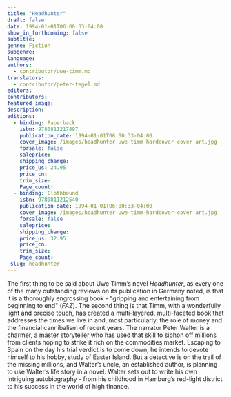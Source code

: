 ```yaml
---
title: "Headhunter"
draft: false
date: 1994-01-01T06:00:33-04:00
show_in_forthcoming: false
subtitle:
genre: Fiction
subgenre:
language:
authors:
  - contributor/uwe-timm.md
translators:
  - contributor/peter-tegel.md
editors:
contributors:
featured_image:
description:
editions:
  - binding: Paperback
    isbn: 9780811217897
    publication_date: 1994-01-01T06:00:33-04:00
    cover_image: /images/headhunter-uwe-timm-hardcover-cover-art.jpg
    forsale: false
    saleprice:
    shipping_charge:
    price_us: 24.95
    price_cn:
    trim_size:
    Page_count:
  - binding: Clothbound
    isbn: 9780811212540
    publication_date: 1994-01-01T06:00:33-04:00
    cover_image: /images/headhunter-uwe-timm-hardcover-cover-art.jpg
    forsale: false
    saleprice:
    shipping_charge:
    price_us: 32.95
    price_cn:
    trim_size:
    Page_count:
_slug: headhunter
---
```


The first thing to be said about Uwe Timm’s novel _Headhunter_, as every one of the many outstanding reviews on its publication in Germany noted, is that it is a thoroughly engrossing book - "gripping and entertaining from beginning to end" (_FAZ_). The second thing is that Timm, with a wonderfully light and precise touch, has created a multi-layered, multi-faceted book that addresses the times we live in and, most particularly, the role of money and the financial cannibalism of recent years. The narrator Peter Walter is a charmer, a master storyteller who has used that skill to siphon off millions from clients hoping to strike it rich on the commodities market. Escaping to Spain on the day his trial verdict is to come down, he intends to devote himself to his hobby, study of Easter Island. But a detective is on the trail of the missing millions, and Walter’s uncle, an established author, is planning to use Walter’s life story in a novel. Walter sets out to write his own intriguing autobiography - from his childhood in Hamburg’s red-light district to his success in the world of high finance.

